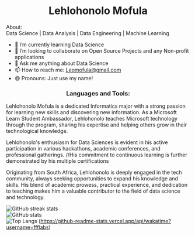 <h1 align="center">Lehlohonolo Mofula</h1

<h2 align="center">About:</h2> </br>
Data Science |  Data Analysis |  Data Engineering  | Machine Learning  

- 🌱 I’m currently learning Data Science
- 👯 I’m looking to collaborate on Open Source Projects and any Non-profit applications
- 💬 Ask me anything about Data Science
- 📫 How to reach me: Leomofula@gmail.com 
- 😄 Pronouns: Just use my name!

<h3 align="center">Languages and Tools:</h3>
<P>Lehlohonolo Mofula is a dedicated Informatics major with a strong passion for learning new skills and discovering  new information. As a Microsoft Learn Student Ambassador, Lehlohonolo teaches Microsoft technology through the program, sharing his expertise and helping others grow in their technological knowledge.</P>

<p>Lehlohonolo's enthusiasm for Data Sciences is evident in his active participation in various hackathons, academic conferences, and professional gatherings. //<!-->His commitment to continuous learning is further demonstrated by his multiple certifications

Originating from South Africa, Lehlohonolo is deeply engaged in the tech community, always seeking opportunities to expand his knowledge and skills. His blend of academic prowess, practical experience, and dedication to teaching makes him a valuable contributor to the field of data science and technology.</P>
![GitHub streak stats](https://github-readme-streak-stats.herokuapp.com/?user=LehlohonoloMofula)  
![GitHub stats](https://github-readme-stats.vercel.app/api?username=LehlohonoloMofula&show_icons=true)   
![Top Langs](https://github-readme-stats.vercel.app/api/top-langs/?username=LehlohonoloMofula)
(https://github-readme-stats.vercel.app/api/wakatime?username=ffflabs)



